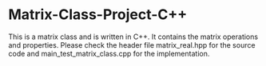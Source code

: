 # Matrix-Class-Project-C++
This is a matrix class and is written in C++. It contains the matrix operations and properties. Please check the header file matrix_real.hpp for the source code and main_test_matrix_class.cpp for the implementation.

